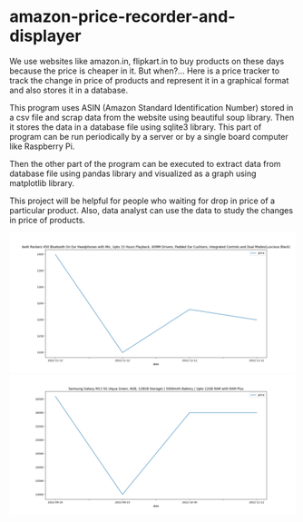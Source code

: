 # amazon-price-recorder-and-displayer
We use websites like amazon.in, flipkart.in to buy
products on these days because the price is cheaper in it.
But when?... Here is a price tracker to track the change in
price of products and represent it in a graphical format
and also stores it in a database.

This program uses ASIN (Amazon Standard
Identification Number) stored in a csv file and scrap data
from the website using beautiful soup library. Then it
stores the data in a database file using sqlite3 library.
This part of program can be run periodically by a server
or by a single board computer like Raspberry Pi.

Then the other part of the program can be executed
to extract data from database file using pandas library
and visualized as a graph using matplotlib library.

This project will be helpful for people who waiting for
drop in price of a particular product. Also, data analyst
can use the data to study the changes in price of
products.

![Alt text](https://github.com/Kavin-AG/amazon-price-recorder-and-displayer/blob/main/Figure_2.png)
![Alt text](https://github.com/Kavin-AG/amazon-price-recorder-and-displayer/blob/main/Figure_1.png)
